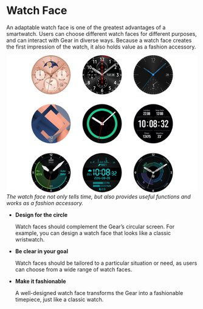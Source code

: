 # Watch Face

An adaptable watch face is one of the greatest advantages of a smartwatch. Users can choose different watch faces for different purposes, and can interact with Gear in diverse ways. Because a watch face creates the first impression of the watch, it also holds value as a fashion accessory.



![](media/watchface_4.0.0.png)  
*The watch face not only tells time, but also provides useful functions and works as a fashion accessory.*

-   **Design for the circle**

    Watch faces should complement the Gear’s circular screen. For example, you can design a watch face that looks like a classic wristwatch.

-   **Be clear in your goal**

    Watch faces should be tailored to a particular situation or need, as users can choose from a wide range of watch faces.

-   **Make it fashionable**

    A well-designed watch face transforms the Gear into a fashionable timepiece, just like a classic watch.
